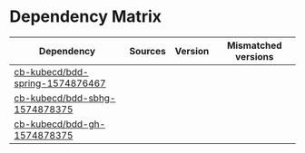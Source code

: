 # Dependency Matrix

Dependency | Sources | Version | Mismatched versions
---------- | ------- | ------- | -------------------
[cb-kubecd/bdd-spring-1574876467](https://github.com/cb-kubecd/bdd-spring-1574876467.git) |  | []() | 
[cb-kubecd/bdd-sbhg-1574878375](https://github.com/cb-kubecd/bdd-sbhg-1574878375.git) |  | []() | 
[cb-kubecd/bdd-gh-1574878375](https://github.com/cb-kubecd/bdd-gh-1574878375.git) |  | []() | 
